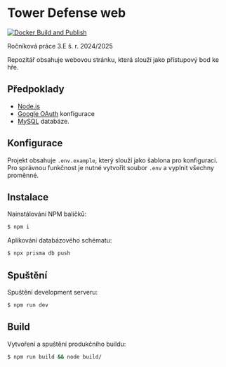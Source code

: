 # Tower Defense web 

[![Docker Build and Publish](https://github.com/victoriousoft/td-web/actions/workflows/docker-build-publish.yml/badge.svg)](https://github.com/victoriousoft/td-web/actions/workflows/docker-build-publish.yml)

Ročníková práce 3.E š. r. 2024/2025

Repozitář obsahuje webovou stránku, která slouží jako přístupový bod ke hře.

## Předpoklady

- [Node.js](https://nodejs.org/en/)
- [Google OAuth](https://developers.google.com/identity/protocols/oauth2) konfigurace
- [MySQL](https://www.mysql.com/) databáze.


## Konfigurace
Projekt obsahuje `.env.example`, který slouží jako šablona pro konfiguraci. Pro správnou funkčnost je nutné vytvořit soubor `.env` a vyplnit všechny proměnné.

## Instalace

Nainstálování NPM balíčků:
```bash
$ npm i
```

Aplikování databázového schématu:
```bash
$ npx prisma db push
```

## Spuštění

Spuštění development serveru:
```bash
$ npm run dev
```

## Build

Vytvoření a spuštění produkčního buildu:
```bash
$ npm run build && node build/
```